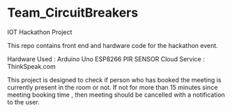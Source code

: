 # Team_CircuitBreakers
IOT Hackathon Project

This repo contains front end and hardware code for the hackathon event.

Hardware Used : Arduino Uno
                ESP8266
                PIR SENSOR
Cloud Service : ThinkSpeak.com

This project is designed to check if person who has booked the meeting  is currently present in the room or not.
If not for more than 15 minutes since meeting booking time , then meeting should be cancelled with a notification to the user.

